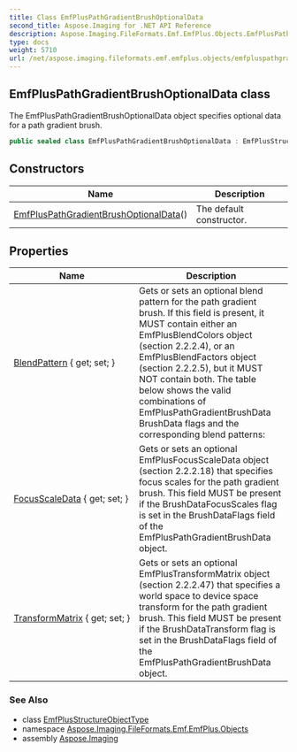 ```yaml
---
title: Class EmfPlusPathGradientBrushOptionalData
second_title: Aspose.Imaging for .NET API Reference
description: Aspose.Imaging.FileFormats.Emf.EmfPlus.Objects.EmfPlusPathGradientBrushOptionalData class. The EmfPlusPathGradientBrushOptionalData object specifies optional data for a path gradient brush
type: docs
weight: 5710
url: /net/aspose.imaging.fileformats.emf.emfplus.objects/emfpluspathgradientbrushoptionaldata/
---
```

## EmfPlusPathGradientBrushOptionalData class

The EmfPlusPathGradientBrushOptionalData object specifies optional data for a path gradient brush.

```csharp
public sealed class EmfPlusPathGradientBrushOptionalData : EmfPlusStructureObjectType
```

## Constructors

| Name | Description |
| --- | --- |
| [EmfPlusPathGradientBrushOptionalData](emfpluspathgradientbrushoptionaldata/)() | The default constructor. |

## Properties

| Name | Description |
| --- | --- |
| [BlendPattern](../../aspose.imaging.fileformats.emf.emfplus.objects/emfpluspathgradientbrushoptionaldata/blendpattern/) { get; set; } | Gets or sets an optional blend pattern for the path gradient brush. If this field is present, it MUST contain either an EmfPlusBlendColors object (section 2.2.2.4), or an EmfPlusBlendFactors object (section 2.2.2.5), but it MUST NOT contain both. The table below shows the valid combinations of EmfPlusPathGradientBrushData BrushData flags and the corresponding blend patterns: |
| [FocusScaleData](../../aspose.imaging.fileformats.emf.emfplus.objects/emfpluspathgradientbrushoptionaldata/focusscaledata/) { get; set; } | Gets or sets an optional EmfPlusFocusScaleData object (section 2.2.2.18) that specifies focus scales for the path gradient brush. This field MUST be present if the BrushDataFocusScales flag is set in the BrushDataFlags field of the EmfPlusPathGradientBrushData object. |
| [TransformMatrix](../../aspose.imaging.fileformats.emf.emfplus.objects/emfpluspathgradientbrushoptionaldata/transformmatrix/) { get; set; } | Gets or sets an optional EmfPlusTransformMatrix object (section 2.2.2.47) that specifies a world space to device space transform for the path gradient brush. This field MUST be present if the BrushDataTransform flag is set in the BrushDataFlags field of the EmfPlusPathGradientBrushData object. |

### See Also

* class [EmfPlusStructureObjectType](../emfplusstructureobjecttype/)
* namespace [Aspose.Imaging.FileFormats.Emf.EmfPlus.Objects](../../aspose.imaging.fileformats.emf.emfplus.objects/)
* assembly [Aspose.Imaging](../../)


